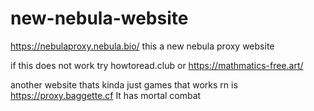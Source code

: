 # new-nebula-website
https://nebulaproxy.nebula.bio/
this a new nebula proxy website

if this does not work try howtoread.club or https://mathmatics-free.art/ 

another website thats kinda just games that works rn is https://proxy.baggette.cf
It has mortal combat
